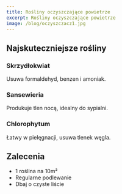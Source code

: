 ```yaml
---
title: Rośliny oczyszczające powietrze
excerpt: Rośliny oczyszczające powietrze
image: /blog/oczyszczacz1.jpg
---
```


## Najskuteczniejsze rośliny

### Skrzydłokwiat
Usuwa formaldehyd, benzen i amoniak.

### Sansewieria
Produkuje tlen nocą, idealny do sypialni.

### Chlorophytum
Łatwy w pielęgnacji, usuwa tlenek węgla.

## Zalecenia
- 1 roślina na 10m²
- Regularne podlewanie
- Dbaj o czyste liście
